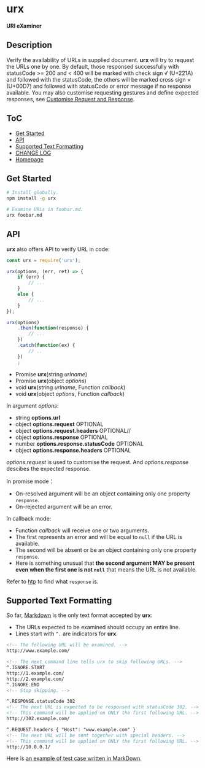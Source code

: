 #	urx
__URl eXaminer__

##  Description

Verify the availability of URLs in supplied document. __urx__ will try to request the URLs one by one. By default, those responsed successfully with statusCode >= 200 and < 400 will be marked with check sign √ (U+221A) and followed with the statusCode, the others will be marked cross sign × (U+00D7) and followed with statusCode or error message if no response available. You may also customise requesting gestures and define expected responses, see [Customise Request and Response](#customise-request-and-response).

##	ToC

*	[Get Started](#get-started)
*   [API](#api)
*   [Supported Text Formatting](#supported-text-formatting)
*	[CHANGE LOG](./CHANGELOG.md)
*	[Homepage](https://github.com/YounGoat/nodejs.urx)

##	Get Started



```bash
# Install globally.
npm install -g urx

# Examine URLs in foobar.md.
urx foobar.md
```

##  API

__urx__ also offers API to verify URL in code:

```javascript
const urx = require('urx');

urx(options, (err, ret) => {
    if (err) {
        // ...
    }
    else {
        // ...
    }
});

urx(options)
    .then(function(response) {
        // ...
    })
    .catch(function(ex) {
        // ..
    })
    ;
```

*   Promise __urx__(string *urlname*)
*   Promise __urx__(object *options*)
*   void __urx__(string *urlname*, Function *callback*)
*   void __urx__(object *options*, Function *callback*)

In argument *options*:
*   string __options.url__
*   object __options.request__ OPTIONAL
*   object __options.request.headers__ OPTIONAL//
*   object __options.response__ OPTIONAL
*   number __options.response.statusCode__ OPTIONAL
*   object __options.response.headers__ OPTIONAL

*options.request* is used to customise the request. And *options.response* descibes the expected response.

In promise mode：
*   On-resolved argument will be an object containing only one property `response`.  
*   On-rejected argument will be an error.

In callback mode:
*   Function *callback* will receive one or two arguments.  
*   The first represents an error and will be equal to `null` if the URL is available.  
*   The second will be absent or be an object containing only one property `response`.  
*   Here is something unusual that __the second argument MAY be present even when the first one is not `null`__ that means the URL is not available.

Refer to [htp](https://www.npmjs.com/package/htp#get-started) to find what `response` is.

##  Supported Text Formatting

So far, [Markdown](https://daringfireball.net/projects/markdown/) is the only text format accepted by __urx__:

*   The URLs expected to be examined should occupy an entire line.
*   Lines start with `^.` are indicators for __urx__.

```markdown
<!-- The following URL will be examined. -->
http://www.example.com/

<!-- The next command line tells urx to skip following URLs. -->
^.IGNORE.START
http://1.example.com/
http://2.example.com/
^.IGNORE.END
<!-- Stop skipping. -->

^.RESPONSE.statusCode 302
<!-- The next URL is expected to be responsed with statusCode 302. -->
<!-- This command will be applied on ONLY the first following URL. -->
http://302.example.com/

^.REQUEST.headers { "Host": "www.example.com" }
<!-- The next URL will be sent together with special headers. -->
<!-- This command will be applied on ONLY the first following URL. -->
http://10.0.0.1/
```

Here is [an example of test case written in MarkDown](./example/bat.md).